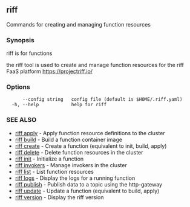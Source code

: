 ## riff

Commands for creating and managing function resources

### Synopsis

riff is for functions

the riff tool is used to create and manage function resources for the riff FaaS platform https://projectriff.io/

### Options

```
      --config string   config file (default is $HOME/.riff.yaml)
  -h, --help            help for riff
```

### SEE ALSO

* [riff apply](riff_apply.md)	 - Apply function resource definitions to the cluster
* [riff build](riff_build.md)	 - Build a function container image
* [riff create](riff_create.md)	 - Create a function (equivalent to init, build, apply)
* [riff delete](riff_delete.md)	 - Delete function resources in the cluster
* [riff init](riff_init.md)	 - Initialize a function
* [riff invokers](riff_invokers.md)	 - Manage invokers in the cluster
* [riff list](riff_list.md)	 - List function resources
* [riff logs](riff_logs.md)	 - Display the logs for a running function
* [riff publish](riff_publish.md)	 - Publish data to a topic using the http-gateway
* [riff update](riff_update.md)	 - Update a function (equivalent to build, apply)
* [riff version](riff_version.md)	 - Display the riff version

